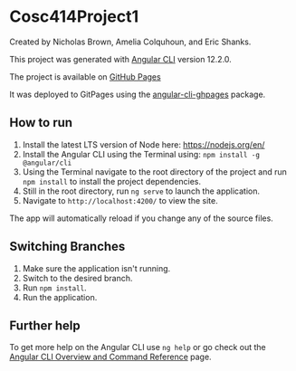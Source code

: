 # Cosc414Project1

Created by Nicholas Brown, Amelia Colquhoun, and Eric Shanks. 

This project was generated with [Angular CLI](https://github.com/angular/angular-cli) version 12.2.0.

The project is available on [GitHub Pages](https://nicholas-c-brown.github.io/cosc414-project1/scene)

It was deployed to GitPages using the [angular-cli-ghpages](https://www.npmjs.com/package/angular-cli-ghpages) package.

## How to run

1. Install the latest LTS version of Node here: https://nodejs.org/en/
2. Install the Angular CLI using the Terminal using: `npm install -g @angular/cli`
3. Using the Terminal navigate to the root directory of the project and run `npm install` to install the project dependencies.
4. Still in the root directory, run `ng serve` to launch the application.
4. Navigate to `http://localhost:4200/` to view the site. 

The app will automatically reload if you change any of the source files.

## Switching Branches

1. Make sure the application isn't running.
2. Switch to the desired branch. 
3. Run `npm install`.
4. Run the application.

## Further help

To get more help on the Angular CLI use `ng help` or go check out the [Angular CLI Overview and Command Reference](https://angular.io/cli) page.
